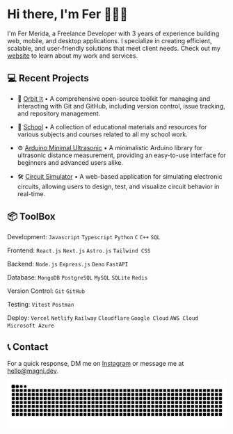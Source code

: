 # Hi there, I'm Fer 🧑🏻‍💻

I'm Fer Merida, a Freelance Developer with 3 years of experience building web, mobile, and desktop applications. I specialize in creating efficient, scalable, and user-friendly solutions that meet client needs. Check out my [website](https://magni.dev "Magni Development") to learn about my work and services.

## 💻 Recent Projects

- 🚀 [Orbit It](https://github.com/fermeridamagni/orbit-it) • A comprehensive open-source toolkit for managing and interacting with Git and GitHub, including version control, issue tracking, and repository management.

- 🏫 [School](https://github.com/fermeridamagni/school) • A collection of educational materials and resources for various subjects and courses related to all my school work.

- ⚙️ [Arduino Minimal Ultrasonic](https://github.com/fermeridamagni/arduino-minimal-ultrasonic) • A minimalistic Arduino library for ultrasonic distance measurement, providing an easy-to-use interface for beginners and advanced users alike.

- 🛠️ [Circuit Simulator](https://github.com/fermeridamagni/circuit-simulator) • A web-based application for simulating electronic circuits, allowing users to design, test, and visualize circuit behavior in real-time.

## 📦 ToolBox

Development: `Javascript` `Typescript` `Python` `C` `C++` `SQL`

Frontend: `React.js` `Next.js` `Astro.js` `Tailwind CSS`

Backend: `Node.js` `Express.js` `Deno` `FastAPI`

Database: `MongoDB` `PostgreSQL` `MySQL` `SQLite` `Redis`

Version Control: `Git` `GitHub`

Testing: `Vitest` `Postman`

Deploy: `Vercel` `Netlify` `Railway` `Cloudflare` `Google Cloud` `AWS Cloud` `Microsoft Azure`

## 📞 Contact

For a quick response, DM me on [Instagram](https://instagram.com/fermeridamagni "@fermeridamagni") or message me at [hello@magni.dev](mailto:hello@magni.dev).

<picture>
  <source media="(prefers-color-scheme: dark)" srcset="https://raw.githubusercontent.com/fermeridamagni/fermeridamagni/output/github-snake-dark.svg" />
  <source media="(prefers-color-scheme: light)" srcset="https://raw.githubusercontent.com/fermeridamagni/fermeridamagni/output/github-snake.svg" />
  <img alt="Snake animation" src="https://raw.githubusercontent.com/fermeridamagni/fermeridamagni/output/github-snake.svg" />
</picture>
